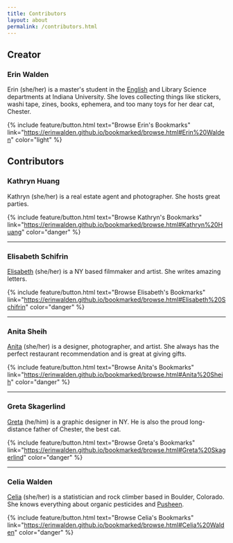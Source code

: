 ```yaml
---
title: Contributors
layout: about
permalink: /contributors.html
---
```

## Creator

### Erin Walden
Erin (she/her) is a master's student in the [English](https://english.indiana.edu/about/graduate-students/index.html) and Library Science departments at Indiana University. She loves collecting things like stickers, washi tape, zines, books, ephemera, and too many toys for her dear cat, Chester.

{% include feature/button.html text="Browse Erin's Bookmarks" link="https://erinwalden.github.io/bookmarked/browse.html#Erin%20Walden" color="light" %}

## Contributors

### Kathryn Huang
Kathryn (she/her) is a real estate agent and photographer. She hosts great parties.

{% include feature/button.html text="Browse Kathryn's Bookmarks" link="https://erinwalden.github.io/bookmarked/browse.html#Kathryn%20Huang" color="danger" %}

---

### Elisabeth Schifrin
[Elisabeth](https://elisabethschifrin.cargo.site/) (she/her) is a NY based filmmaker and artist. She writes amazing letters.

{% include feature/button.html text="Browse Elisabeth's Bookmarks" link="https://erinwalden.github.io/bookmarked/browse.html#Elisabeth%20Schifrin" color="danger" %}

---

### Anita Sheih
[Anita](https://www.anitasheih.com/) (she/her) is a designer, photographer, and artist. She always has the perfect restaurant recommendation and is great at giving gifts.

{% include feature/button.html text="Browse Anita's Bookmarks" link="https://erinwalden.github.io/bookmarked/browse.html#Anita%20Sheih" color="danger" %}

---

### Greta Skagerlind
[Greta](https://gskagerlind.com/) (he/him) is a graphic designer in NY. He is also the proud long-distance father of Chester, the best cat.

{% include feature/button.html text="Browse Greta's Bookmarks" link="https://erinwalden.github.io/bookmarked/browse.html#Greta%20Skagerlind" color="danger" %}

---

### Celia Walden
[Celia](https://cals.cornell.edu/news/2022/05/digital-agriculture-internships-spark-interdisciplinary-insights) (she/her) is a statistician and rock climber based in Boulder, Colorado. She knows everything about organic pesticides and [Pusheen](https://pusheen.com/).

{% include feature/button.html text="Browse Celia's Bookmarks" link="https://erinwalden.github.io/bookmarked/browse.html#Celia%20Walden" color="danger" %}
